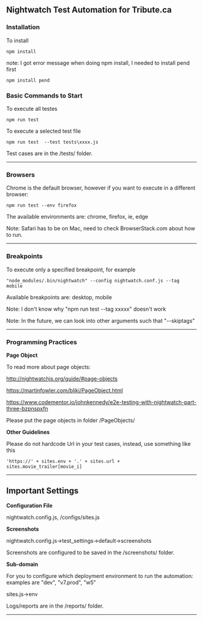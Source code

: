 ﻿## Nightwatch Test Automation for Tribute.ca

### Installation

To install
```
npm install
```

note: I got error message when doing npm install, I needed to install pend first
```
npm install pend
```

### Basic Commands to Start

To execute all testes
```
npm run test
```

To execute a selected test file
```
npm run test  --test tests\xxxx.js
```

Test cases are in the /tests/ folder.

---
### Browsers

Chrome is the default browser, however if you want to execute in a different browser:
```
npm run test --env firefox
```

The available environments are: chrome, firefox, ie, edge

Note: Safari has to be on Mac, need to check BrowserStack.com about how to run.


---
### Breakpoints

To execute only a specified breakpoint, for example

```
"node_modules/.bin/nightwatch" --config nightwatch.conf.js --tag mobile
```

Available breakpoints are: desktop, mobile


Note: I don't know why "npm run test --tag xxxxx" doesn't work

Note: In the future, we can look into other arguments such that "--skiptags"


---
### Programming Practices

**Page Object**

To read more about page objects:

http://nightwatchjs.org/guide/#page-objects

https://martinfowler.com/bliki/PageObject.html

https://www.codementor.io/johnkennedy/e2e-testing-with-nightwatch-part-three-bzpnspxfn


Please put the page objects in folder /PageObjects/


**Other Guidelines**

Please do not hardcode Url in your test cases, instead, use something like this
```
'https://' + sites.env + '.' + sites.url + sites.movie_trailer[movie_i]
```


---
## Important Settings

**Configuration File**

nightwatch.config.js, /configs/sites.js


**Screenshots**

nightwatch.config.js->test_settings->default->screenshots

Screenshots are configured to be saved in the /screenshots/ folder.


**Sub-domain**

For you to configure which deployment environment to run the automation: examples are "dev", "v7.prod", "w5"

sites.js->env




Logs/reports are in the /reports/ folder.

---